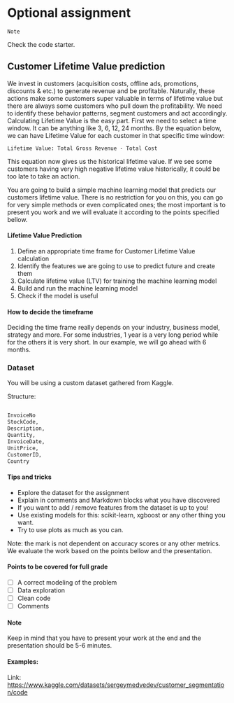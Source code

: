 # Optional assignment

``` Note ```

Check the code starter.

## Customer Lifetime Value prediction

We invest in customers (acquisition costs, offline ads, promotions, discounts & etc.) to generate revenue and be profitable. Naturally, these actions make some customers super valuable in terms of lifetime value but there are always some customers who pull down the profitability. We need to identify these behavior patterns, segment customers and act accordingly. Calculating Lifetime Value is the easy part. First we need to select a time window. It can be anything like 3, 6, 12, 24 months. By the equation below, we can have Lifetime Value for each customer in that specific time window:

``` Lifetime Value: Total Gross Revenue - Total Cost ```

This equation now gives us the historical lifetime value. If we see some customers having very high negative lifetime value historically, it could be too late to take an action.

You are going to build a simple machine learning model that predicts our customers lifetime value. There is no restriction for you on this, you can go for very simple methods or even complicated ones; the most important is to present you work and we will evaluate it according to the points specified bellow.

#### Lifetime Value Prediction
1. Define an appropriate time frame for Customer Lifetime Value calculation
2. Identify the features we are going to use to predict future and create them
3. Calculate lifetime value (LTV) for training the machine learning model
4. Build and run the machine learning model
5. Check if the model is useful

#### How to decide the timeframe

Deciding the time frame really depends on your industry, business model, strategy and more. For some industries, 1 year is a very long period while for the others it is very short. In our example, we will go ahead with 6 months.


### Dataset

You will be using a custom dataset gathered from Kaggle. 

Structure:

```bash

InvoiceNo
StockCode,
Description,
Quantity,
InvoiceDate,
UnitPrice,
CustomerID,
Country

```
#### Tips and tricks

- Explore the dataset for the assignment
- Explain in comments and Markdown blocks what you have discovered
- If you want to add / remove features from the dataset is up to you!
- Use existing models for this: scikit-learn, xgboost or any other thing you want.
- Try to use plots as much as you can.

Note: the mark is not dependent on accuracy scores or any other metrics. We evaluate the work based on the points bellow and the presentation.

#### Points to be covered for full grade

- [ ] A correct modeling of the problem 
- [ ] Data exploration 
- [ ] Clean code
- [ ] Comments

#### Note

Keep in mind that you have to present your work at the end and the presentation should be 5-6 minutes.


#### Examples:

Link: https://www.kaggle.com/datasets/sergeymedvedev/customer_segmentation/code
